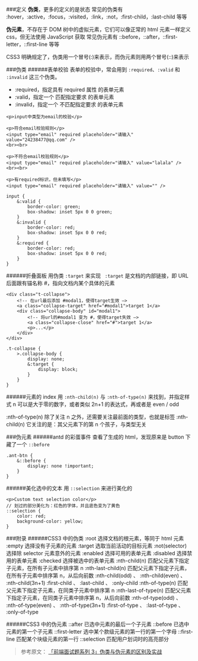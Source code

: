 ###定义
**伪类**，更多的定义的是状态
常见的伪类有 :hover，:active，:focus，:visited，:link，:not，:first-child，:last-child 等等

**伪元素**，不存在于 DOM 树中的虚拟元素，它们可以像正常的 html 元素一样定义 css，但无法使用 JavaScript 获取
常见伪元素有 ::before，::after，::first-letter，::first-line 等等

CSS3 明确规定了，伪类用一个冒号(:)来表示，而伪元素则用两个冒号(::)来表示

###伪类 ######表单校验
表单的校验中，常会用到 `:required`、`:valid` 和 `:invalid` 这三个伪类。

- :required，指定具有 required 属性 的表单元素
- :valid，指定一个 匹配指定要求 的表单元素
- :invalid，指定一个 不匹配指定要求 的表单元素

```
<p>input中类型为email的校验</p>

<p>符合email校验规则</p>
<input type="email" required placeholder="请输入" value="24238477@qq.com" />
<br><br>

<p>不符合email校验规则</p>
<input type="email" required placeholder="请输入" value="lalala" />
<br><br>

<p>有required标识，但未填写</p>
<input type="email" required placeholder="请输入" value="" />
```

```
input {
    &:valid {
        border-color: green;
        box-shadow: inset 5px 0 0 green;
    }
    &:invalid {
        border-color: red;
        box-shadow: inset 5px 0 0 red;
    }
    &:required {
        border-color: red;
        box-shadow: inset 5px 0 0 red;
    }
}
```

######折叠面板
用伪类 `:target` 来实现
` :target` 是文档的内部链接，即 URL 后面跟有锚名称 #，指向文档内某个具体的元素

```
<div class="t-collapse">
    <!-- 在url最后添加 #modal1，使得target生效 —>
    <a class="collapse-target" href="#modal1">target 1</a>
    <div class="collapse-body" id="modal1">
        <!-- 将url的#modal1 变为 #，使得target失效 —>
        <a class="collapse-close" href="#">target 1</a>
        <p>...</p>
    </div>
</div>
```

```
.t-collapse {
    >.collapse-body {
        display: none;
        &:target {
            display: block;
        }
    }
}
```

######元素的 index
用 `:nth-child(n)` 与 `:nth-of-type(n)` 来找到，并指定样式
n 可以是大于零的数字，或者类似 2n+1 的表达式，再或者是 even / odd

:nth-of-type(n) 除了关注 n 之外，还需要关注最前面的类型，也就是标签
:nth-child(n) 它关注的是：其父元素下的第 n 个孩子，与类型无关

###伪元素
######antd 的彩蛋事件
查看了生成的 html，发现原来是 button 下藏了一个 `::before`

```
.ant-btn {
    &::before {
        display: none !important;
    }
}
```

######美化选中的文本
用 `::selection` 来进行美化的

```
<p>Custom text selection color</p>
// 划过的部分美化为：红色的字体，并且底色变为了黄色
::selection {
    color: red;
    background-color: yellow;
}
```

###附录
######CSS3 中的伪类
:root 选择文档的根元素，等同于 html 元素
:empty 选择没有子元素的元素
:target 选取当前活动的目标元素
:not(selector) 选择除 selector 元素意外的元素
:enabled 选择可用的表单元素
:disabled 选择禁用的表单元素
:checked 选择被选中的表单元素
:nth-child(n) 匹配父元素下指定子元素，在所有子元素中排序第 n
:nth-last-child(n) 匹配父元素下指定子元素，在所有子元素中排序第 n，从后向前数
:nth-child(odd) 、 :nth-child(even) 、 :nth-child(3n+1)
:first-child 、 :last-child 、 :only-child
:nth-of-type(n) 匹配父元素下指定子元素，在同类子元素中排序第 n
:nth-last-of-type(n) 匹配父元素下指定子元素，在同类子元素中排序第 n，从后向前数
:nth-of-type(odd) 、 :nth-of-type(even) 、 :nth-of-type(3n+1)
:first-of-type 、 :last-of-type 、 :only-of-type

######CSS3 中的伪元素
::after 已选中元素的最后一个子元素
::before 已选中元素的第一个子元素
::first-letter 选中某个款级元素的第一行的第一个字母
::first-line 匹配某个块级元素的第一行
::selection 匹配用户划词时的高亮部分

> 参考原文： [「前端面试题系列 3」伪类与伪元素的区别及实战](https://segmentfault.com/a/1190000017784553)
